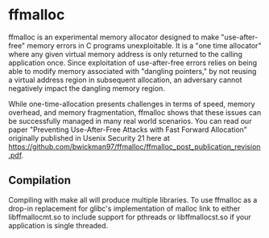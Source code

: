 # ffmalloc
ffmalloc is an experimental memory allocator designed to make "use-after-free" memory errors in C programs unexploitable. It is a "one time allocator" where any given virtual memory address is only returned to the calling application once. Since exploitation of use-after-free errors relies on being able to modify memory associated with "dangling pointers," by not reusing a virtual address region in subsequent allocation, an adversary cannot negatively impact the dangling memory region.

While one-time-allocation presents challenges in terms of speed, memory overhead, and memory fragmentation, ffmalloc shows that these issues can be successfully managed in many real world scenarios. You can read our paper "Preventing Use-After-Free Attacks with Fast Forward Allocation" originally published in Usenix Security 21 here at https://github.com/bwickman97/ffmalloc/ffmalloc_post_publication_revision.pdf.

## Compilation
Compiling with make all will produce multiple libraries. To use ffmalloc as a drop-in replacement for glibc's implementation of malloc link to either libffmallocmt.so to include support for pthreads or libffmallocst.so if your application is single threaded.
